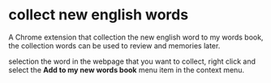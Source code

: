 # collect new english words

A Chrome extension that collection the new english word to my words book, the collection words can be used to review and
memories later.

selection the word in the webpage that you want to collect, right click and select the **Add to my new words book** menu item in the context menu.
